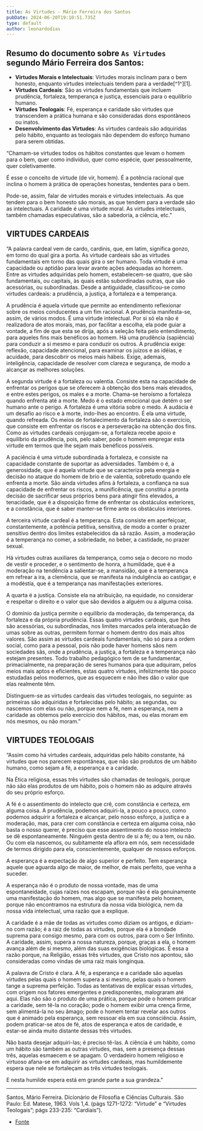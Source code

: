 ```yaml
---
title: As Virtudes - Mário Ferreira dos Santos
pubDate: 2024-06-20T19:10:51.735Z
type: default
author: leonardodias
---
```


## Resumo do documento sobre `As Virtudes` segundo Mário Ferreira dos Santos:

- **Virtudes Morais e Intelectuais**: Virtudes morais inclinam para o bem honesto, enquanto virtudes intelectuais tendem para a verdade[^1^][1].
- **Virtudes Cardeais**: São as virtudes fundamentais que incluem prudência, fortaleza, temperança e justiça, essenciais para o equilíbrio humano.
- **Virtudes Teologais**: Fé, esperança e caridade são virtudes que transcendem a prática humana e são consideradas dons espontâneos ou inatos.
- **Desenvolvimento das Virtudes**: As virtudes cardeais são adquiridas pelo hábito, enquanto as teologais não dependem do esforço humano para serem obtidas.

“Chamam-se virtudes todos os hábitos constantes que levam o homem para o bem, quer como indivíduo, quer como espécie, quer pessoalmente, quer coletivamente.

É esse o conceito de virtude (de vir, homem). É a potência racional que inclina o homem à prática de operações honestas, tendentes para o bem.

Pode-se, assim, falar de virtudes morais e virtudes intelectuais. As que tendem para o bem honesto são morais, as que tendem para a verdade são as intelectuais. A caridade é uma virtude moral. As virtudes intelectuais, também chamadas especulativas, são a sabedoria, a ciência, etc.”

## VIRTUDES CARDEAIS

“A palavra cardeal vem de cardo, cardinis, que, em latim, significa gonzo, em torno do qual gira a porta. As virtude cardeais são as virtudes fundamentais em torno das quais gira o ser humano. Toda virtude é uma capacidade ou aptidão para levar avante ações adequadas ao homem. Entre as virtudes adquiridas pelo homem, estabelecem-se quatro, que são fundamentais, ou capitais, às quais estão subordinadas outras, que são acessórias, ou subordinadas. Desde a antiguidade, classificou-se como virtudes cardeais: a prudência, a justiça, a fortaleza e a temperança.

A prudência é aquela virtude que permite ao entendimento reflexionar sobre os meios conducentes a um fim racional. A prudência manifesta-se, assim, de vários modos. É uma virtude intelectual. Por si só ela não é realizadora de atos morais, mas, por facilitar a escolha, ela pode guiar a vontade, a fim de que esta se dirija, após a seleção feita pelo entendimento, para aqueles fins mais benéficos ao homem. Há uma prudência (sapiência) para conduzir a si mesmo e para conduzir os outros. A prudência exige: reflexão, capacidade atencional, para examinar os juízos e as idéias, e acuidade, para descobrir os meios mais hábeis. Exige, ademais, inteligência, capacidade de resolver com clareza e segurança, de modo a alcançar as melhores soluções.

A segunda virtude é a fortaleza ou valentia. Consiste esta na capacidade de enfrentar os perigos que se oferecem à obtenção dos bens mais elevados, e entre estes perigos, os males e a morte. Chama-se heroísmo a fortaleza quando enfrenta até a morte. Medo é o estado emocional que detém o ser humano ante o perigo. A fortaleza é uma vitória sobre o medo. A audácia é um desafio ao risco e à morte, indo-lhes ao encontro. É ela uma virtude, quando refreada. Os meios de fortalecimento da fortaleza são o exercício, que consiste em enfrentar os riscos e a perseveração na obtenção dos fins. Como as virtudes cardeais conjugam-se, a fortaleza recebe apoio e equilíbrio da prudência, pois, pelo saber, pode o homem empregar esta virtude em termos que lhe sejam mais benéficos possíveis.

A paciência é uma virtude subordinada à fortaleza, e consiste na capacidade constante de suportar as adversidades. Também o é, a generosidade, que é aquela virtude que se caracteriza pela energia e decisão no ataque do homem de brio e de valentia, sobretudo quando ele enfrenta a morte. São ainda virtudes afins à fortaleza, a confiança na sua capacidade de enfrentar os riscos, a munificência, que constitui a pronta decisão de sacrificar seus próprios bens para atingir fins elevados, a tenacidade, que é a disposição firme de enfrentar os obstáculos exteriores, e a constância, que é saber manter-se firme ante os obstáculos interiores.

A terceira virtude cardeal é a temperança. Esta consiste em aperfeiçoar, constantemente, a potência petitiva, sensitiva, de modo a conter o prazer sensitivo dentro dos limites estabelecidos da sã razão. Assim, a moderação é a temperança no comer, a sobriedade, no beber, a castidade, no prazer sexual.

Há virtudes outras auxiliares da temperança, como seja o decoro no modo de vestir e proceder, e o sentimento de honra, a humildade, que é a moderação na tendência a salientar-se, a mansidão, que é a temperança em refrear a ira, a clemência, que se manifesta na indulgência ao castigar, e a modéstia, que é a temperança nas manifestações exteriores.

A quarta é a justiça. Consiste ela na atribuição, na equidade, no considerar e respeitar o direito e o valor que são devidos a alguém ou a alguma coisa.

O domínio da justiça permite o equilíbrio da moderação, da temperança, da fortaleza e da própria prudência. Essas quatro virtudes cardeais, que lhes são acessórias, ou subordinadas, nos limites marcados pela interatuação de umas sobre as outras, permitem formar o homem dentro dos mais altos valores. São assim as virtudes cardeais fundamentais, não só para a ordem social, como para a pessoal, pois não pode haver homens sãos nem sociedades sãs, onde a prudência, a justiça, a fortaleza e a temperança não estejam presentes. Todo trabalho pedagógico tem de se fundamentar, primacialmente, na preparação de seres humanos para que adquiram, pelos meios mais aptos e eficientes, estas quatro virtudes, infelizmente tão pouco estudadas pelos modernos, que as esquecem e não lhes dão o valor que elas realmente têm.

Distinguem-se as virtudes cardeais das virtudes teologais, no seguinte: as primeiras são adquiridas e fortalecidas pelo hábito; as segundas, ou nascemos com elas ou não, porque nem a fé, nem a esperança, nem a caridade as obtemos pelo exercício dos hábitos, mas, ou elas moram em nós mesmos, ou não moram.”

## VIRTUDES TEOLOGAIS

“Assim como há virtudes cardeais, adquiridas pelo hábito constante, há virtudes que nos parecem espontâneas, que não são produtos de um hábito humano, como sejam a fé, a esperança e a caridade.

Na Ética religiosa, essas três virtudes são chamadas de teologais, porque não são elas produtos de um hábito, pois o homem não as adquire através do seu próprio esforço.

A fé é o assentimento do intelecto que crê, com constância e certeza, em alguma coisa. A prudência, podemos adquiri-la, a pouco a pouco, como podemos adquirir a fortaleza e alcançar, pelo nosso esforço, a justiça e a moderação, mas, para crer com constância e certeza em alguma coisa, não basta o nosso querer, é preciso que esse assentimento do nosso intelecto se dê espontaneamente. Ninguém gesta dentro de si a fé; ou a tem, ou não. Ou com ela nascemos, ou subitamente ela aflora em nós, sem necessidade de termos dirigido para ela, conscientemente, qualquer de nossos esforços.

A esperança é a expectação de algo superior e perfeito. Tem esperança aquele que aguarda algo de maior, de melhor, de mais perfeito, que venha a suceder.

A esperança não é o produto de nossa vontade, mas de uma espontaneidade, cujas raízes nos escapam, porque não é ela genuinamente uma manifestação do homem, mas algo que se manifesta pelo homem, porque não encontramos na estrutura da nossa vida biológica, nem da nossa vida intelectual, uma razão que a explique.

A caridade é a mãe de todas as virtudes como diziam os antigos, e diziam-no com razão; é a raiz de todas as virtudes, porque ela é a bondade suprema para consigo mesmo, para com os outros, para com o Ser Infinito. A caridade, assim, supera a nossa natureza, porque, graças a ela, o homem avança além de si mesmo, além das suas exigências biológicas. É essa a razão porque, na Religião, essas três virtudes, que Cristo nos apontou, são consideradas como vindas de uma raiz mais longínqua.

A palavra de Cristo é clara. A fé, a esperança e a caridade são aquelas virtudes pelas quais o homem supera a si mesmo, pelas quais o homem tange a suprema perfeição. Todas as tentativas de explicar essas virtudes, com origem nos fatores emergentes e predisponentes, malograram até aqui. Elas não são o produto de uma prática, porque pode o homem praticar a caridade, sem tê-la no coração; pode o homem exibir uma crença firme, sem alimentá-la no seu âmago; pode o homem tentar revelar aos outros que é animado pela esperança, sem ressoar ela em sua consciência. Assim, podem praticar-se atos de fé, atos de esperança e atos de caridade, e estar-se ainda muito distante dessas três virtudes.

Não basta desejar adquiri-las; é preciso tê-las. A ciência é um hábito, como um hábito são também as outras virtudes, mas, sem a presença dessas três, aquelas esmaecem e se apagam. O verdadeiro homem religioso e virtuoso afana-se em adquirir as virtudes cardeais, mas humildemente espera que nele se fortaleçam as três virtudes teologais.

E nesta humilde espera está em grande parte a sua grandeza.”

_____

Santos, Mário Ferreira. Dicionário de Filosofia e Ciências Culturais. São Paulo: Ed. Matese, 1963. Vols 1,4. (págs 1271-1272: “Virtude” e “Virtudes Teologais”; págs 233-235: “Cardiais”).

  - [Fonte](https://t.co/knDByK5kZ5)

